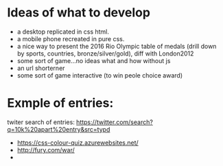
# Ideas of what to develop
- a desktop replicated in css html.
- a mobile phone recreated in pure css.
- a nice way to present the 2016 Rio Olympic table of medals (drill down by sports, countries, bronze/silver/gold), diff with London2012
- some sort of game...no ideas what and how without js
- an url shorterner
- some sort of game interactive (to win peole choice award)
 
# Exmple of entries:
twiter search of entries: https://twitter.com/search?q=10k%20apart%20entry&src=typd
- https://css-colour-quiz.azurewebsites.net/ 
- http://fury.com/war/
- 